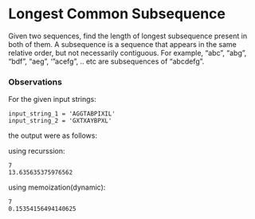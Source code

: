 # Longest Common Subsequence

Given two sequences, find the length of longest subsequence present in both of them. A subsequence is a sequence that appears in the same relative order, but not necessarily contiguous. For example, “abc”, “abg”, “bdf”, “aeg”, ‘”acefg”, .. etc are subsequences of “abcdefg”.

### Observations

For the given input strings:

    input_string_1 = 'AGGTABPIXIL'
    input_string_2 = 'GXTXAYBPXL'
the output were as follows:

using recurssion:

    7
    13.635635375976562

using memoization(dynamic):

    7
    0.15354156494140625
